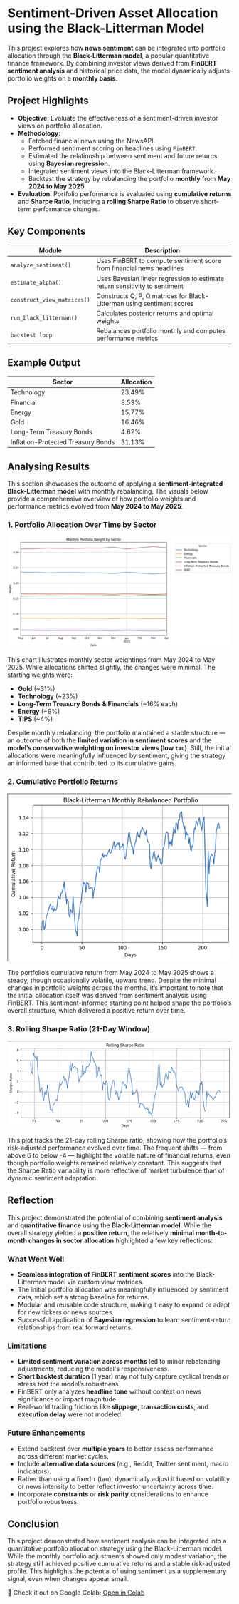 # Sentiment-Driven Asset Allocation using the Black-Litterman Model

This project explores how **news sentiment** can be integrated into portfolio allocation through the **Black-Litterman model**, a popular quantitative finance framework. By combining investor views derived from **FinBERT sentiment analysis** and historical price data, the model dynamically adjusts portfolio weights on a **monthly basis**.

## Project Highlights

- **Objective**: Evaluate the effectiveness of a sentiment-driven investor views on portfolio allocation.
- **Methodology**:
  - Fetched financial news using the NewsAPI.
  - Performed sentiment scoring on headlines using `FinBERT`.
  - Estimated the relationship between sentiment and future returns using **Bayesian regression**.
  - Integrated sentiment views into the Black-Litterman framework.
  - Backtest the strategy by rebalancing the portfolio **monthly** from **May 2024 to May 2025**.
- **Evaluation**: Portfolio performance is evaluated using **cumulative returns** and **Sharpe Ratio**, including a **rolling Sharpe Ratio** to observe short-term performance changes.

## Key Components

| Module                      | Description                                                                 |
|----------------------------|-----------------------------------------------------------------------------|
| `analyze_sentiment()`      | Uses FinBERT to compute sentiment score from financial news headlines       |
| `estimate_alpha()`         | Uses Bayesian linear regression to estimate return sensitivity to sentiment |
| `construct_view_matrices()`| Constructs Q, P, Ω matrices for Black-Litterman using sentiment scores       |
| `run_black_litterman()`    | Calculates posterior returns and optimal weights                            |
| `backtest loop`            | Rebalances portfolio monthly and computes performance metrics               |

## Example Output

| Sector                             | Allocation |
|------------------------------------|------------|
| Technology                         | 23.49%     |
| Financial                          | 8.53%      |
| Energy                             | 15.77%     |
| Gold                               | 16.46%     |
| Long-Term Treasury Bonds           | 4.62%      |
| Inflation-Protected Treasury Bonds | 31.13%     |

## Analysing Results

This section showcases the outcome of applying a **sentiment-integrated Black-Litterman model** with monthly rebalancing. The visuals below provide a comprehensive overview of how portfolio weights and performance metrics evolved from **May 2024 to May 2025**.

### 1. Portfolio Allocation Over Time by Sector  
![Sector Allocation](./screenshots/Sector%20Allocation.png)

This chart illustrates monthly sector weightings from May 2024 to May 2025. While allocations shifted slightly, the changes were minimal. The starting weights were:

- **Gold** (~31%)  
- **Technology** (~23%)  
- **Long-Term Treasury Bonds & Financials** (~16% each)  
- **Energy** (~9%)  
- **TIPS** (~4%)

Despite monthly rebalancing, the portfolio maintained a stable structure — an outcome of both the **limited variation in sentiment scores** and the **model’s conservative weighting on investor views (low `tau`)**. Still, the initial allocations were meaningfully influenced by sentiment, giving the strategy an informed base that contributed to its cumulative gains.

### 2. Cumulative Portfolio Returns  
![Cumulative Returns](./screenshots/Cumulative%20Returns.png)

The portfolio’s cumulative return from May 2024 to May 2025 shows a steady, though occasionally volatile, upward trend. Despite the minimal changes in portfolio weights across the months, it’s important to note that the initial allocation itself was derived from sentiment analysis using FinBERT. This sentiment-informed starting point helped shape the portfolio’s overall structure, which delivered a positive return over time.

### 3. Rolling Sharpe Ratio (21-Day Window)  
![Rolling Sharpe Ratio](./screenshots/Rolling%20Sharpe%20Ratio.png)

This plot tracks the 21-day rolling Sharpe ratio, showing how the portfolio’s risk-adjusted performance evolved over time. The frequent shifts — from above 6 to below -4 — highlight the volatile nature of financial returns, even though portfolio weights remained relatively constant. This suggests that the Sharpe Ratio variability is more reflective of market turbulence than of dynamic sentiment adaptation.

## Reflection
This project demonstrated the potential of combining **sentiment analysis** and **quantitative finance** using the **Black-Litterman model**. While the overall strategy yielded a **positive return**, the relatively **minimal month-to-month changes in sector allocation** highlighted a few key reflections:

### What Went Well
- **Seamless integration of FinBERT sentiment scores** into the Black-Litterman model via custom view matrices.
- The initial portfolio allocation was meaningfully influenced by sentiment data, which set a strong baseline for returns.
- Modular and reusable code structure, making it easy to expand or adapt for new tickers or news sources.
- Successful application of **Bayesian regression** to learn sentiment-return relationships from real forward returns.

### Limitations
- **Limited sentiment variation across months** led to minor rebalancing adjustments, reducing the model's responsiveness.
- **Short backtest duration** (1 year) may not fully capture cyclical trends or stress test the model’s robustness.
- FinBERT only analyzes **headline tone** without context on news significance or impact magnitude.
- Real-world trading frictions like **slippage, transaction costs**, and **execution delay** were not modeled.

### Future Enhancements
- Extend backtest over **multiple years** to better assess performance across different market cycles.
- Include **alternative data sources** (e.g., Reddit, Twitter sentiment, macro indicators).
- Rather than using a fixed τ (tau), dynamically adjust it based on volatility or news intensity to better reflect investor uncertainty across time.
- Incorporate **constraints** or **risk parity** considerations to enhance portfolio robustness.

## Conclusion
This project demonstrated how sentiment analysis can be integrated into a quantitative portfolio allocation strategy using the Black-Litterman model. While the monthly portfolio adjustments showed only modest variation, the strategy still achieved positive cumulative returns and a stable risk-adjusted profile. This highlights the potential of using sentiment as a supplementary signal, even when changes appear small.

🔗 Check it out on Google Colab: [Open in Colab](https://colab.research.google.com/drive/1Rszhyl3JsYnEoyRxauRe5BqmKC51NrAb?usp=sharing)
